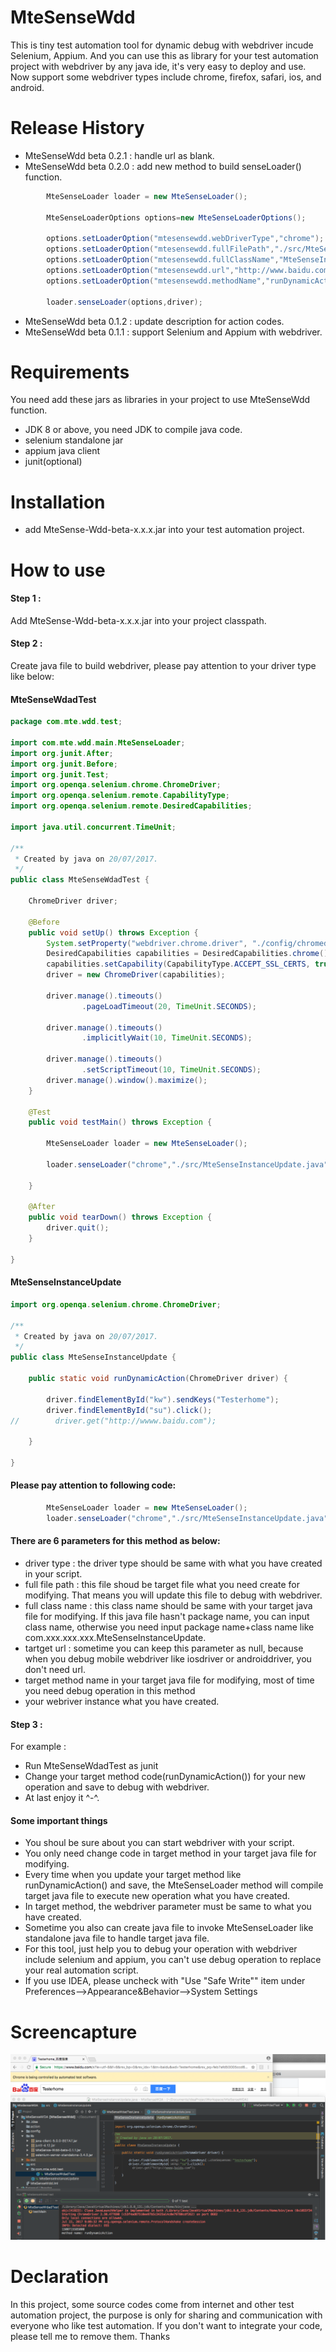 # MteSenseWdd
This is tiny test automation tool for dynamic debug with webdriver incude Selenium, Appium. And you can use this as library for your test automation project with webdriver by any java ide, it's very easy to deploy and use. Now support some webdriver types include chrome, firefox, safari, ios, and android.
# Release History
- MteSenseWdd beta 0.2.1 : handle url as blank.
- MteSenseWdd beta 0.2.0 : add new method to build senseLoader() function.
```java
        MteSenseLoader loader = new MteSenseLoader();

        MteSenseLoaderOptions options=new MteSenseLoaderOptions();

        options.setLoaderOption("mtesensewdd.webDriverType","chrome");
        options.setLoaderOption("mtesensewdd.fullFilePath","./src/MteSenseInstanceUpdate.java");
        options.setLoaderOption("mtesensewdd.fullClassName","MteSenseInstanceUpdate");
        options.setLoaderOption("mtesensewdd.url","http://www.baidu.com");
        options.setLoaderOption("mtesensewdd.methodName","runDynamicAction");

        loader.senseLoader(options,driver);

```

- MteSenseWdd beta 0.1.2 : update description for action codes.
- MteSenseWdd beta 0.1.1 : support Selenium and Appium with webdriver. 
# Requirements
You need add these jars as libraries in your project to use MteSenseWdd function.
- JDK 8 or above, you need JDK to compile java code.
- selenium standalone jar
- appium java client
- junit(optional) 
# Installation
- add MteSense-Wdd-beta-x.x.x.jar into your test automation project.
# How to use
#### Step 1 :
Add MteSense-Wdd-beta-x.x.x.jar into your project classpath.
#### Step 2 :
Create java file to build webdriver, please pay attention to your driver type like below:
#### MteSenseWdadTest

```java
package com.mte.wdd.test;

import com.mte.wdd.main.MteSenseLoader;
import org.junit.After;
import org.junit.Before;
import org.junit.Test;
import org.openqa.selenium.chrome.ChromeDriver;
import org.openqa.selenium.remote.CapabilityType;
import org.openqa.selenium.remote.DesiredCapabilities;

import java.util.concurrent.TimeUnit;

/**
 * Created by java on 20/07/2017.
 */
public class MteSenseWdadTest {

    ChromeDriver driver;

    @Before
    public void setUp() throws Exception {
        System.setProperty("webdriver.chrome.driver", "./config/chromedriver");
        DesiredCapabilities capabilities = DesiredCapabilities.chrome();
        capabilities.setCapability(CapabilityType.ACCEPT_SSL_CERTS, true);
        driver = new ChromeDriver(capabilities);

        driver.manage().timeouts()
                .pageLoadTimeout(20, TimeUnit.SECONDS);

        driver.manage().timeouts()
                .implicitlyWait(10, TimeUnit.SECONDS);

        driver.manage().timeouts()
                .setScriptTimeout(10, TimeUnit.SECONDS);
        driver.manage().window().maximize();
    }

    @Test
    public void testMain() throws Exception {

        MteSenseLoader loader = new MteSenseLoader();

        loader.senseLoader("chrome","./src/MteSenseInstanceUpdate.java", "MteSenseInstanceUpdate", "http://www.baidu.com", "runDynamicAction", driver);

    }

    @After
    public void tearDown() throws Exception {
        driver.quit();
    }

}

```
#### MteSenseInstanceUpdate
```java
import org.openqa.selenium.chrome.ChromeDriver;

/**
 * Created by java on 20/07/2017.
 */
public class MteSenseInstanceUpdate {

    public static void runDynamicAction(ChromeDriver driver) {

        driver.findElementById("kw").sendKeys("Testerhome");
        driver.findElementById("su").click();
//        driver.get("http://wwww.baidu.com");

    }

}

```

#### Please pay attention to following code:

```java
        MteSenseLoader loader = new MteSenseLoader();
        loader.senseLoader("chrome","./src/MteSenseInstanceUpdate.java", "MteSenseInstanceUpdate", "http://www.baidu.com", "runDynamicAction", driver);
```
#### There are 6 parameters for this method as below:
- driver type : the driver type should be same with what you have created in your script.
- full file path : this file shoud be target file what you need create for modifying. That means you will update this file to debug with webdriver.
- full class name : this class name should be same with your target java file for modifying. If this java file hasn't package name, you can input class name, otherwise you need input package name+class name like com.xxx.xxx.xxx.MteSenseInstanceUpdate.
- tartget url : sometime you can keep this parameter as null, because when you debug mobile webdriver like iosdriver or androiddriver, you don't need url.
- target method name in your target java file for modifying, most of time you need debug operation in this method
- your webriver instance what you have created.
#### Step 3 :
For example :
- Run MteSenseWdadTest as junit
- Change your target method code(runDynamicAction()) for your new operation and save to debug with webdriver.
- At last enjoy it ^-^.
#### Some important things
- You shoul be sure about you can start webdriver with your script.
- You only need change code in target method in your target java file for modifying.
- Every time when you update your target method like runDynamicAction() and save, the MteSenseLoader method will compile target java file to execute new operation what you have created.
- In target method, the webdriver parameter must be same to what you have created.
- Sometime you also can create java file to invoke MteSenseLoader like standalone java file to handle target java file.
- For this tool, just help you to debug your operation with webdriver include selenium and appium, you can't use debug operation to replace your real automation script.
- If you use IDEA, please uncheck with "Use "Safe Write"" item under Preferences-->Appearance&Behavior-->System Settings
# Screencapture
![ MteSenseWdd](https://github.com/PandaSense/MteSenseWdd/blob/master/image/MteSenseWddPic001.png)

# Declaration
In this project, some source codes come from internet and other test automation project, the purpose is only for sharing and communication with everyone who like test automation. If you don't want to integrate your code, please tell me to remove them. Thanks
